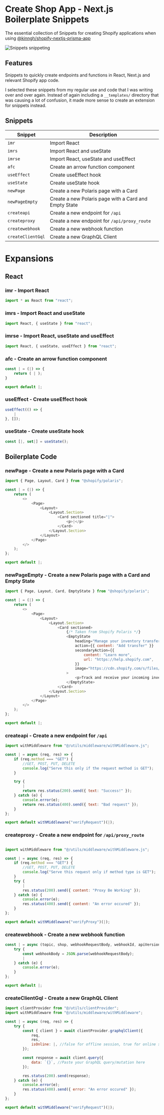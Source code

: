 # Create Shop App - Next.js Boilerplate Snippets

The essential collection of Snippets for creating Shopify applications when using [@kinngh/shopify-nextjs-prisma-app](https://github.com/kinngh/shopify-nextjs-prisma-app)

![Snippets snippeting](assets/snippets.gif)

## Features

Snippets to quickly create endpoints and functions in React, Next.js and relevant Shopify app code.

I selected these snippets from my regular use and code that I was writing over and over again. Instead of again including a `__templates/` directory that was causing a lot of confusion, it made more sense to create an extension for snippets instead.

## Snippets

| Snippet           | Description                                           |
| ----------------- | ----------------------------------------------------- |
| `imr`             | Import React                                          |
| `imrs`            | Import React and useState                             |
| `imrse`           | Import React, useState and useEffect                  |
| `afc`             | Create an arrow function component                    |
| `useEffect`       | Create useEffect hook                                 |
| `useState`        | Create useState hook                                  |
| `newPage`         | Create a new Polaris page with a Card                 |
| `newPageEmpty`    | Create a new Polaris page with a Card and Empty State |
| `createapi`       | Create a new endpoint for `/api`                      |
| `createproxy`     | Create a new endpoint for `/api/proxy_route`          |
| `createwebhook`   | Create a new webhook function                         |
| `createClientGql` | Create a new GraphQL Client                           |

# Expansions

## React

### imr - Import React

```javascript
import * as React from "react";
```

### imrs - Import React and useState

```javascript
import React, { useState } from "react";
```

### imrse - Import React, useState and useEffect

```javascript
import React, { useState, useEffect } from "react";
```

### afc - Create an arrow function component

```javascript
const | = (|) => {
    return ( | );
}

export default |;

```

### useEffect - Create useEffect hook

```javascript
useEffect(() => {
    |
}, []);
```

### useState - Create useState hook

```javascript
const [|, set|] = useState();
```

## Boilerplate Code

### newPage - Create a new Polaris page with a Card

```javascript
import { Page, Layout, Card } from "@shopify/polaris";

const | = (|) => {
    return (
        <>
            <Page>
                <Layout>
                    <Layout.Section>
                        <Card sectioned title="|">
                            <p>|</p>
                        </Card>
                    </Layout.Section>
                </Layout>
            </Page>
        </>
    );
};

export default |;

```

### newPageEmpty - Create a new Polaris page with a Card and Empty State

```javascript
import { Page, Layout, Card, EmptyState } from "@shopify/polaris";

const | = (|) => {
    return (
        <>
            <Page>
                <Layout>
                    <Layout.Section>
                        <Card sectioned>
                            {/* Taken from Shopify Polaris */}
                            <EmptyState
                                heading="Manage your inventory transfers"
                                action={{ content: "Add transfer" }}
                                secondaryAction={{
                                    content: "Learn more",
                                    url: "https://help.shopify.com",
                                }}
                                image="https://cdn.shopify.com/s/files/1/0262/4071/2726/files/emptystate-files.png"
                            >
                                <p>Track and receive your incoming inventory from suppliers.</p>
                            </EmptyState>
                        </Card>
                    </Layout.Section>
                </Layout>
            </Page>
        </>
    );
};

export default |;

```

### createapi - Create a new endpoint for `/api`

```javascript
import withMiddleware from "@/utils/middleware/withMiddleware.js";

const | = async (req, res) => {
    if (req.method === "GET") {
        //GET, POST, PUT, DELETE
        console.log("Serve this only if the request method is GET");
    }

    try {
        |
        return res.status(200).send({ text: "Success!" });
    } catch (e) {
        console.error(e);
        return res.status(400).send({ text: "Bad request" });
    }
};

export default withMiddleware("verifyRequest")(|);
```

### createproxy - Create a new endpoint for `/api/proxy_route`

```javascript

import withMiddleware from "@/utils/middleware/withMiddleware.js";

const | = async (req, res) => {
    if (req.method === "GET") {
        //GET, POST, PUT, DELETE
        console.log("Serve this request only if method type is GET");
    }
    try {
        |
        res.status(200).send({ content: "Proxy Be Working" });
    } catch (e) {
        console.error(e);
        res.status(400).send({ content: "An error occured" });
    }
};

export default withMiddleware("verifyProxy")(|);
```

### createwebhook - Create a new webhook function

```javascript
const | = async (topic, shop, webhookRequestBody, webhookId, apiVersion) => {
    try {
        const webhookBody = JSON.parse(webhookRequestBody);
        |
    } catch (e) {
        console.error(e);
    }
};

export default |;
```

### createClientGql - Create a new GraphQL Client

```javascript
import clientProvider from "@/utils/clientProvider";
import withMiddleware from "@/utils/middleware/withMiddleware";

const | = async (req, res) => {
    try {
        const { client } = await clientProvider.graphqlClient({
            req,
            res,
            isOnline: |, //false for offline session, true for online session
        });

        const response = await client.query({
            data: `{}`, //Paste your GraphQL query/mutation here
        });

        res.status(200).send(response);
    } catch (e) {
        console.error(e);
        res.status(400).send({ error: "An error occured" });
    }
};

export default withMiddleware("verifyRequest")(|);
```
